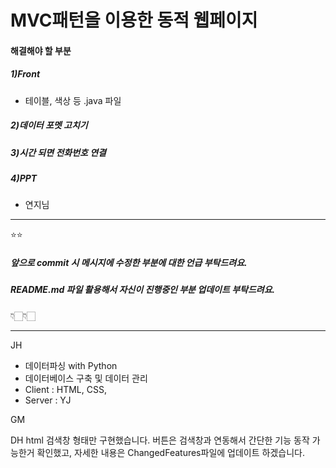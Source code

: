 # MVC패턴을 이용한 동적 웹페이지

#### 해결해야 할 부분 
##### 1)Front
- 테이블, 색상 등 .java 파일
##### 2)데이터 포멧 고치기
##### 3)시간 되면 전화번호 연결
##### 4)PPT
- 연지님 



---
⭐️⭐️
##### 앞으로 commit 시 메시지에 수정한 부분에 대한 언급 부탁드려요. 
##### README.md 파일 활용해서 자신이 진행중인 부분 업데이트 부탁드려요.
👇🏻👇🏻






---
JH
- 데이터파싱 with Python
- 데이터베이스 구축 및 데이터 관리
- Client : HTML, CSS, 
- Server :
YJ

GM

DH html 검색창 형태만 구현했습니다. 버튼은 검색창과 연동해서 간단한 기능 동작 가능한거 확인했고, 자세한 내용은 ChangedFeatures파일에
   업데이트 하겠습니다.
